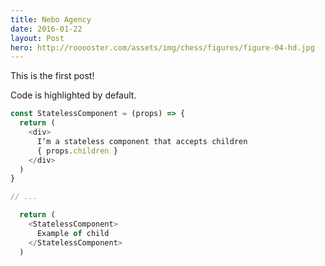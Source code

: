 ```yaml
---
title: Nebo Agency
date: 2016-01-22
layout: Post
hero: http://rooooster.com/assets/img/chess/figures/figure-04-hd.jpg
---
```


This is the first post!

Code is highlighted by default.

```js
const StatelessComponent = (props) => {
  return (
    <div>
      I‘m a stateless component that accepts children
      { props.children }
    </div>
  )
}

// ...

  return (
    <StatelessComponent>
      Example of child
    </StatelessComponent>
  )
```
